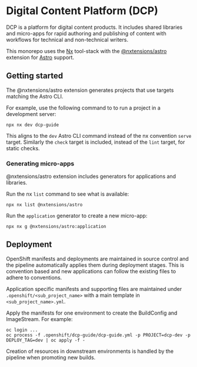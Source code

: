 # Digital Content Platform (DCP)

DCP is a platform for digital content products. It includes shared libraries and micro-apps for rapid authoring and publishing of content with workflows for technical and non-technical writers.

This monorepo uses the [Nx](https://nx.dev) tool-stack with the [@nxtensions/astro](https://github.com/nxtensions/nxtensions) extension for [Astro](https://astro.build/) support.


## Getting started
The @nxtensions/astro extension generates projects that use targets matching the Astro CLI.

For example, use the following command to to run a project in a development server:
```
npx nx dev dcp-guide
```

This aligns to the `dev` Astro CLI command instead of the nx convention `serve` target. Similarly the `check` target is included, instead of the `lint` target, for static checks.

### Generating micro-apps
@nxtensions/astro extension includes generators for applications and libraries.

Run the nx `list` command to see what is available:
```
npx nx list @nxtensions/astro
```

Run the `application` generator to create a new micro-app:
```
npx nx g @nxtensions/astro:application
```

## Deployment

OpenShift manifests and deployments are maintained in source control and the pipeline automatically applies them during deployment stages. This is convention based and new applications can follow the existing files to adhere to conventions.

Application specific manifests and supporting files are maintained under `.openshift/<sub_project_name>` with a main template in `<sub_project_name>.yml`.

Apply the manifests for one environment to create the BuildConfig and ImageStream. For example:
```
oc login ...
oc process -f .openshift/dcp-guide/dcp-guide.yml -p PROJECT=dcp-dev -p DEPLOY_TAG=dev | oc apply -f -
```

Creation of resources in downstream environments is handled by the pipeline when promoting new builds.
